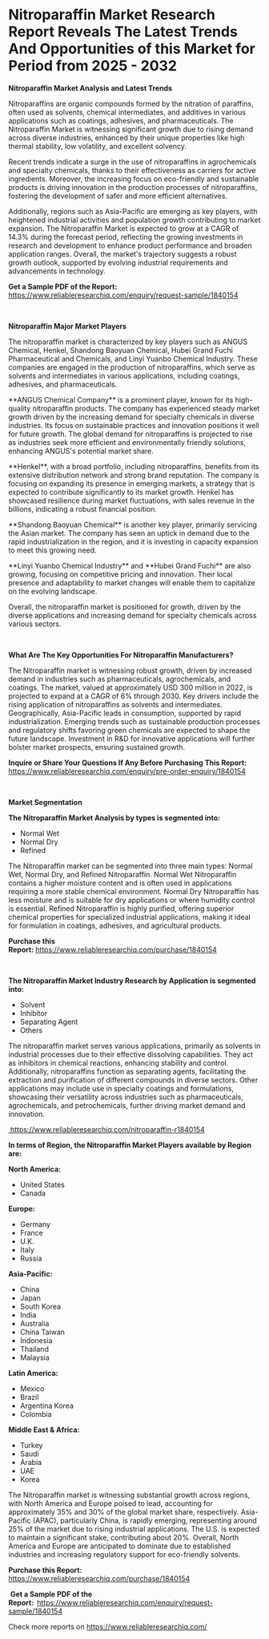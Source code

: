 <p><h1>Nitroparaffin Market Research Report Reveals The Latest Trends And Opportunities of this Market for Period from 2025 - 2032</h1></p><p><strong>Nitroparaffin Market Analysis and Latest Trends</strong></p>
<p><p>Nitroparaffins are organic compounds formed by the nitration of paraffins, often used as solvents, chemical intermediates, and additives in various applications such as coatings, adhesives, and pharmaceuticals. The Nitroparaffin Market is witnessing significant growth due to rising demand across diverse industries, enhanced by their unique properties like high thermal stability, low volatility, and excellent solvency.</p><p>Recent trends indicate a surge in the use of nitroparaffins in agrochemicals and specialty chemicals, thanks to their effectiveness as carriers for active ingredients. Moreover, the increasing focus on eco-friendly and sustainable products is driving innovation in the production processes of nitroparaffins, fostering the development of safer and more efficient alternatives.</p><p>Additionally, regions such as Asia-Pacific are emerging as key players, with heightened industrial activities and population growth contributing to market expansion. The Nitroparaffin Market is expected to grow at a CAGR of 14.3% during the forecast period, reflecting the growing investments in research and development to enhance product performance and broaden application ranges. Overall, the market's trajectory suggests a robust growth outlook, supported by evolving industrial requirements and advancements in technology.</p></p>
<p><strong>Get a Sample PDF of the Report:&nbsp;</strong> <a href="https://www.reliableresearchiq.com/enquiry/request-sample/1840154?utm_campaign=3136&utm_medium=2&utm_source=Github&utm_content=ia&utm_term=02042025&utm_id=nitroparaffin">https://www.reliableresearchiq.com/enquiry/request-sample/1840154</a></p>
<p>&nbsp;</p>
<p><strong>Nitroparaffin Major Market Players</strong></p>
<p><p>The nitroparaffin market is characterized by key players such as ANGUS Chemical, Henkel, Shandong Baoyuan Chemical, Hubei Grand Fuchi Pharmaceutical and Chemicals, and Linyi Yuanbo Chemical Industry. These companies are engaged in the production of nitroparaffins, which serve as solvents and intermediates in various applications, including coatings, adhesives, and pharmaceuticals.</p><p>**ANGUS Chemical Company** is a prominent player, known for its high-quality nitroparaffin products. The company has experienced steady market growth driven by the increasing demand for specialty chemicals in diverse industries. Its focus on sustainable practices and innovation positions it well for future growth. The global demand for nitroparaffins is projected to rise as industries seek more efficient and environmentally friendly solutions, enhancing ANGUS's potential market share.</p><p>**Henkel**, with a broad portfolio, including nitroparaffins, benefits from its extensive distribution network and strong brand reputation. The company is focusing on expanding its presence in emerging markets, a strategy that is expected to contribute significantly to its market growth. Henkel has showcased resilience during market fluctuations, with sales revenue in the billions, indicating a robust financial position.</p><p>**Shandong Baoyuan Chemical** is another key player, primarily servicing the Asian market. The company has seen an uptick in demand due to the rapid industrialization in the region, and it is investing in capacity expansion to meet this growing need.</p><p>**Linyi Yuanbo Chemical Industry** and **Hubei Grand Fuchi** are also growing, focusing on competitive pricing and innovation. Their local presence and adaptability to market changes will enable them to capitalize on the evolving landscape.</p><p>Overall, the nitroparaffin market is positioned for growth, driven by the diverse applications and increasing demand for specialty chemicals across various sectors.</p></p>
<p>&nbsp;</p>
<p><strong>What Are The Key Opportunities For Nitroparaffin Manufacturers?</strong></p>
<p><p>The Nitroparaffin market is witnessing robust growth, driven by increased demand in industries such as pharmaceuticals, agrochemicals, and coatings. The market, valued at approximately USD 300 million in 2022, is projected to expand at a CAGR of 6% through 2030. Key drivers include the rising application of nitroparaffins as solvents and intermediates. Geographically, Asia-Pacific leads in consumption, supported by rapid industrialization. Emerging trends such as sustainable production processes and regulatory shifts favoring green chemicals are expected to shape the future landscape. Investment in R&D for innovative applications will further bolster market prospects, ensuring sustained growth.</p></p>
<p><strong>Inquire or Share Your Questions If Any Before Purchasing This Report:</strong> <a href="https://www.reliableresearchiq.com/enquiry/pre-order-enquiry/1840154?utm_campaign=3136&utm_medium=2&utm_source=Github&utm_content=ia&utm_term=02042025&utm_id=nitroparaffin">https://www.reliableresearchiq.com/enquiry/pre-order-enquiry/1840154</a></p>
<p>&nbsp;</p>
<p><strong>Market Segmentation</strong></p>
<p><strong>The Nitroparaffin Market Analysis by types is segmented into:</strong></p>
<p><ul><li>Normal Wet</li><li>Normal Dry</li><li>Refined</li></ul></p>
<p><p>The Nitroparaffin market can be segmented into three main types: Normal Wet, Normal Dry, and Refined Nitroparaffin. Normal Wet Nitroparaffin contains a higher moisture content and is often used in applications requiring a more stable chemical environment. Normal Dry Nitroparaffin has less moisture and is suitable for dry applications or where humidity control is essential. Refined Nitroparaffin is highly purified, offering superior chemical properties for specialized industrial applications, making it ideal for formulation in coatings, adhesives, and agricultural products.</p></p>
<p><strong>Purchase this Report:&nbsp;</strong><a href="https://www.reliableresearchiq.com/purchase/1840154?utm_campaign=3136&utm_medium=2&utm_source=Github&utm_content=ia&utm_term=02042025&utm_id=nitroparaffin">https://www.reliableresearchiq.com/purchase/1840154</a></p>
<p>&nbsp;</p>
<p><strong>The Nitroparaffin Market Industry Research by Application is segmented into:</strong></p>
<p><ul><li>Solvent</li><li>Inhibitor</li><li>Separating Agent</li><li>Others</li></ul></p>
<p><p>The nitroparaffin market serves various applications, primarily as solvents in industrial processes due to their effective dissolving capabilities. They act as inhibitors in chemical reactions, enhancing stability and control. Additionally, nitroparaffins function as separating agents, facilitating the extraction and purification of different compounds in diverse sectors. Other applications may include use in specialty coatings and formulations, showcasing their versatility across industries such as pharmaceuticals, agrochemicals, and petrochemicals, further driving market demand and innovation.</p></p>
<p><a href="https://www.reliableresearchiq.com/nitroparaffin-r1840154?utm_campaign=3136&utm_medium=2&utm_source=Github&utm_content=ia&utm_term=02042025&utm_id=nitroparaffin">&nbsp;https://www.reliableresearchiq.com/nitroparaffin-r1840154</a></p>
<p><strong>In terms of Region, the Nitroparaffin Market Players available by Region are:</strong></p>
<p>
    <p> <strong> North America: </strong>
        <ul>
            <li>United States</li>
            <li>Canada</li>
        </ul>
        </p> 
    <p> <strong> Europe: </strong>
        <ul>
            <li>Germany</li>
            <li>France</li>
            <li>U.K.</li>
            <li>Italy</li>
            <li>Russia</li>
        </ul>
        </p> 
    <p> <strong> Asia-Pacific: </strong>
        <ul>
            <li>China</li>
            <li>Japan</li>
            <li>South Korea</li>
            <li>India</li>
            <li>Australia</li>
            <li>China Taiwan</li>
            <li>Indonesia</li>
            <li>Thailand</li>
            <li>Malaysia</li>
        </ul>
        </p> 
    <p> <strong> Latin America: </strong>
        <ul>
            <li>Mexico</li>
            <li>Brazil</li>
            <li>Argentina Korea</li>
            <li>Colombia</li>
        </ul>
        </p> 
    <p> <strong> Middle East & Africa: </strong>
        <ul>
            <li>Turkey</li>
            <li>Saudi</li>
            <li>Arabia</li>
            <li>UAE</li>
            <li>Korea</li>
        </ul>
    </p>
    </p>
<p><p>The Nitroparaffin market is witnessing substantial growth across regions, with North America and Europe poised to lead, accounting for approximately 35% and 30% of the global market share, respectively. Asia-Pacific (APAC), particularly China, is rapidly emerging, representing around 25% of the market due to rising industrial applications. The U.S. is expected to maintain a significant stake, contributing about 20%. Overall, North America and Europe are anticipated to dominate due to established industries and increasing regulatory support for eco-friendly solvents.</p></p>
<p><strong>Purchase this Report: </strong><a href="https://www.reliableresearchiq.com/purchase/1840154?utm_campaign=3136&utm_medium=2&utm_source=Github&utm_content=ia&utm_term=02042025&utm_id=nitroparaffin">https://www.reliableresearchiq.com/purchase/1840154</a></p>
<p>&nbsp;<strong>Get a Sample PDF of the Report:&nbsp;&nbsp;</strong><a href="https://www.reliableresearchiq.com/enquiry/request-sample/1840154?utm_campaign=3136&utm_medium=2&utm_source=Github&utm_content=ia&utm_term=02042025&utm_id=nitroparaffin">https://www.reliableresearchiq.com/enquiry/request-sample/1840154</a></p>
<p><strong></strong></p>
<p>Check more reports on <a href="https://www.reliableresearchiq.com/?utm_campaign=3136&utm_medium=2&utm_source=Github&utm_content=ia&utm_term=02042025&utm_id=nitroparaffin">https://www.reliableresearchiq.com/</a></p>